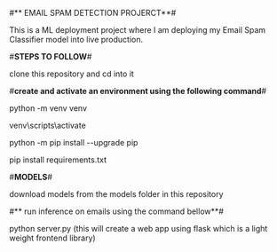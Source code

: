#** EMAIL SPAM DETECTION PROJERCT**#

This is a ML deployment project where I am deploying my Email Spam Classifier model into live production.

#**STEPS TO FOLLOW**#

clone this repository and cd into it

#**create and activate an environment using the following command**#

python -m venv venv

venv\scripts\activate

python -m pip install --upgrade pip

pip install requirements.txt

#**MODELS**#

download models from the models folder in this repository

#** run inference on emails using the command bellow**#

python server.py  (this will create a web app using flask which is a light weight frontend library)

